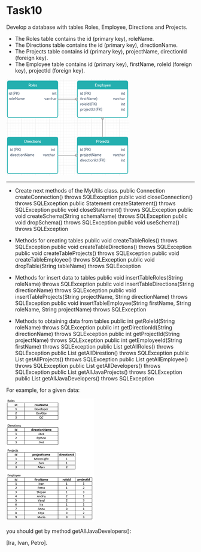 # Task10

Develop a database with tables Roles, Employee, Directions and Projects.

* The Roles table contains the id (primary key), roleName.
* The Directions table contains the id (primary key), directionName.
* The Projects table contains id (primary key), projectName, directionId (foreign key).
* The Employee table contains id (primary key), firstName, roleId (foreign key), projectId (foreign key).

![screenshot](https://github.com/bbogdasha/java-online-marathon/blob/master/sprint10/task01/screenshot/blocks.png)

---

* Create next methods of the MyUtils class.
public Connection createConnection() throws SQLException
public void closeConnection() throws SQLException
public Statement createStatement() throws SQLException
public void closeStatement() throws SQLException
public void createSchema(String schemaName) throws SQLException
public void dropSchema() throws SQLException
public void useSchema() throws SQLException

* Methods for creating tables
public void createTableRoles() throws SQLException
public void createTableDirections() throws SQLException
public void createTableProjects() throws SQLException
public void createTableEmployee() throws SQLException
public void dropTable(String tableName) throws SQLException

* Methods for insert data to tables
public void insertTableRoles(String roleName) throws SQLException
public void insertTableDirections(String directionName) throws SQLException
public void insertTableProjects(String projectName, String directionName) throws SQLException
public void insertTableEmployee(String firstName, String roleName, String projectName) throws SQLException

* Methods to obtaining data from tables
public int getRoleId(String roleName) throws SQLException
public int getDirectionId(String directionName) throws SQLException
public int getProjectId(String projectName) throws SQLException
public int getEmployeeId(String firstName) throws SQLException
public List<String> getAllRoles() throws SQLException
public List<String> getAllDirestion() throws SQLException
public List<String> getAllProjects() throws SQLException
public List<String> getAllEmployee() throws SQLException
public List<String> getAllDevelopers() throws SQLException
public List<String> getAllJavaProjects() throws SQLException
public List<String> getAllJavaDevelopers() throws SQLException

For example, for a given data:

![screenshot](https://github.com/bbogdasha/java-online-marathon/blob/master/sprint10/task01/screenshot/tables.png)

you should get by method getAllJavaDevelopers():

[Ira, Ivan, Petro].
